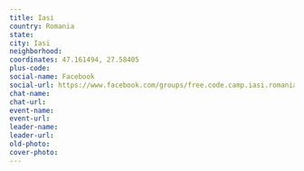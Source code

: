 ```yaml
---
title: Iasi
country: Romania
state: 
city: Iasi
neighborhood: 
coordinates: 47.161494, 27.58405
plus-code:
social-name: Facebook
social-url: https://www.facebook.com/groups/free.code.camp.iasi.romania
chat-name:
chat-url:
event-name:
event-url:
leader-name:
leader-url:
old-photo: 
cover-photo:
---
```

